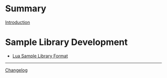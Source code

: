 <!--
SPDX-FileCopyrightText: 2024 Sam Windell
SPDX-License-Identifier: GPL-3.0-or-later
-->

# Summary

[Introduction](./introduction.md)

# Sample Library Development

- [Lua Sample Library Format](./lua-sample-library-format.md)

-----------

[Changelog](./changelog.md)
